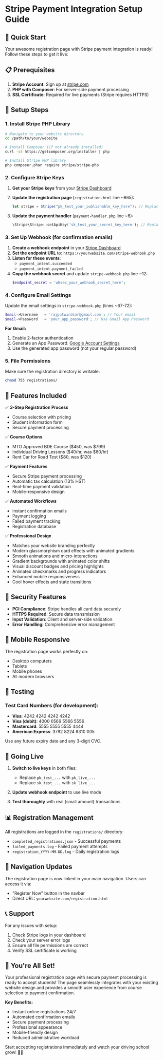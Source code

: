 # Stripe Payment Integration Setup Guide

## 🚀 Quick Start

Your awesome registration page with Stripe payment integration is ready! Follow these steps to get it live:

## 📋 Prerequisites

1. **Stripe Account**: Sign up at [stripe.com](https://stripe.com)
2. **PHP with Composer**: For server-side payment processing
3. **SSL Certificate**: Required for live payments (Stripe requires HTTPS)

## 🔧 Setup Steps

### 1. Install Stripe PHP Library

```bash
# Navigate to your website directory
cd /path/to/your/website

# Install Composer (if not already installed)
curl -sS https://getcomposer.org/installer | php

# Install Stripe PHP library
php composer.phar require stripe/stripe-php
```

### 2. Configure Stripe Keys

1. **Get your Stripe keys** from your [Stripe Dashboard](https://dashboard.stripe.com/apikeys)
2. **Update the registration page** (`registration.html` line ~865):

   ```javascript
   let stripe = Stripe("pk_test_your_publishable_key_here"); // Replace with your actual publishable key
   ```

3. **Update the payment handler** (`payment-handler.php` line ~6):
   ```php
   \Stripe\Stripe::setApiKey('sk_test_your_secret_key_here'); // Replace with your actual secret key
   ```

### 3. Set Up Webhook (for confirmation emails)

1. **Create a webhook endpoint** in your [Stripe Dashboard](https://dashboard.stripe.com/webhooks)
2. **Set the endpoint URL** to: `https://yourwebsite.com/stripe-webhook.php`
3. **Listen for these events**:
   - `payment_intent.succeeded`
   - `payment_intent.payment_failed`
4. **Copy the webhook secret** and update `stripe-webhook.php` line ~12:
   ```php
   $endpoint_secret = 'whsec_your_webhook_secret_here';
   ```

### 4. Configure Email Settings

Update the email settings in `stripe-webhook.php` (lines ~67-72):

```php
$mail->Username   = 'rajputwindsor@gmail.com'; // Your email
$mail->Password   = 'your_app_password'; // Use Gmail App Password
```

**For Gmail:**

1. Enable 2-factor authentication
2. Generate an App Password: [Google Account Settings](https://myaccount.google.com/apppasswords)
3. Use the generated app password (not your regular password)

### 5. File Permissions

Make sure the registration directory is writable:

```bash
chmod 755 registrations/
```

## 🎨 Features Included

✅ **3-Step Registration Process**

- Course selection with pricing
- Student information form
- Secure payment processing

✅ **Course Options**

- MTO Approved BDE Course ($450, was $799)
- Individual Driving Lessons ($40/hr, was $60/hr)
- Rent Car for Road Test ($80, was $120)

✅ **Payment Features**

- Secure Stripe payment processing
- Automatic tax calculation (13% HST)
- Real-time payment validation
- Mobile-responsive design

✅ **Automated Workflows**

- Instant confirmation emails
- Payment logging
- Failed payment tracking
- Registration database

✅ **Professional Design**

- Matches your website branding perfectly
- Modern glassmorphism card effects with animated gradients
- Smooth animations and micro-interactions
- Gradient backgrounds with animated color shifts
- Visual discount badges and pricing highlights
- Animated checkmarks and progress indicators
- Enhanced mobile responsiveness
- Cool hover effects and state transitions

## 🔐 Security Features

- **PCI Compliance**: Stripe handles all card data securely
- **HTTPS Required**: Secure data transmission
- **Input Validation**: Client and server-side validation
- **Error Handling**: Comprehensive error management

## 📱 Mobile Responsive

The registration page works perfectly on:

- Desktop computers
- Tablets
- Mobile phones
- All modern browsers

## 🧪 Testing

### Test Card Numbers (for development):

- **Visa**: 4242 4242 4242 4242
- **Visa (debit)**: 4000 0566 5566 5556
- **Mastercard**: 5555 5555 5555 4444
- **American Express**: 3782 8224 6310 005

Use any future expiry date and any 3-digit CVC.

## 🚀 Going Live

1. **Switch to live keys** in both files:

   - Replace `pk_test_...` with `pk_live_...`
   - Replace `sk_test_...` with `sk_live_...`

2. **Update webhook endpoint** to use live mode

3. **Test thoroughly** with real (small amount) transactions

## 📊 Registration Management

All registrations are logged in the `registrations/` directory:

- `completed_registrations.json` - Successful payments
- `failed_payments.log` - Failed payment attempts
- `registration_YYYY-MM-DD.log` - Daily registration logs

## 🔗 Navigation Updates

The registration page is now linked in your main navigation. Users can access it via:

- "Register Now" button in the navbar
- Direct URL: `yourwebsite.com/registration.html`

## 📞 Support

For any issues with setup:

1. Check Stripe logs in your dashboard
2. Check your server error logs
3. Ensure all file permissions are correct
4. Verify SSL certificate is working

## 🎉 You're All Set!

Your professional registration page with secure payment processing is ready to accept students! The page seamlessly integrates with your existing website design and provides a smooth user experience from course selection to payment confirmation.

**Key Benefits:**

- Instant online registrations 24/7
- Automated confirmation emails
- Secure payment processing
- Professional appearance
- Mobile-friendly design
- Reduced administrative workload

Start accepting registrations immediately and watch your driving school grow! 🚗💨
